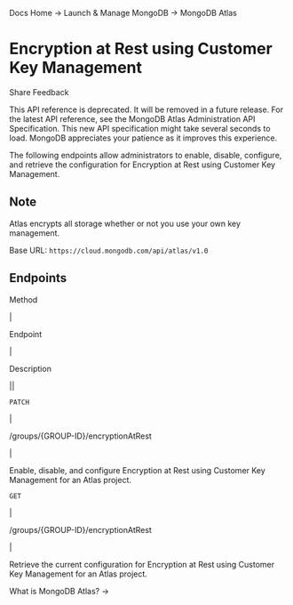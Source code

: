 Docs Home → Launch & Manage MongoDB → MongoDB Atlas

# Encryption at Rest using Customer Key Management

Share Feedback

This API reference is deprecated. It will be removed in a future release. For
the latest API reference, see the MongoDB Atlas Administration API
Specification. This new API specification might take several seconds to load.
MongoDB appreciates your patience as it improves this experience.

The following endpoints allow administrators to enable, disable, configure,
and retrieve the configuration for Encryption at Rest using Customer Key
Management.

## Note

Atlas encrypts all storage whether or not you use your own key management.

Base URL: `https://cloud.mongodb.com/api/atlas/v1.0`

## Endpoints

Method

|

Endpoint

|

Description  
  
||  
  
`PATCH`

|

/groups/{GROUP-ID}/encryptionAtRest

|

Enable, disable, and configure Encryption at Rest using Customer Key
Management for an Atlas project.  
  
`GET`

|

/groups/{GROUP-ID}/encryptionAtRest

|

Retrieve the current configuration for Encryption at Rest using Customer Key
Management for an Atlas project.  
  
What is MongoDB Atlas? →

